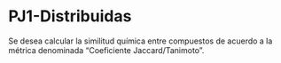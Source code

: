 # PJ1-Distribuidas
Se desea calcular la similitud química entre compuestos de acuerdo a la métrica denominada “Coeficiente Jaccard/Tanimoto”.
